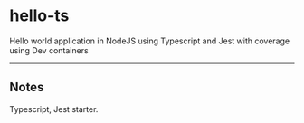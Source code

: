 # hello-ts

Hello world application in NodeJS using Typescript and Jest with coverage using Dev containers

---

## Notes

Typescript, Jest starter.
